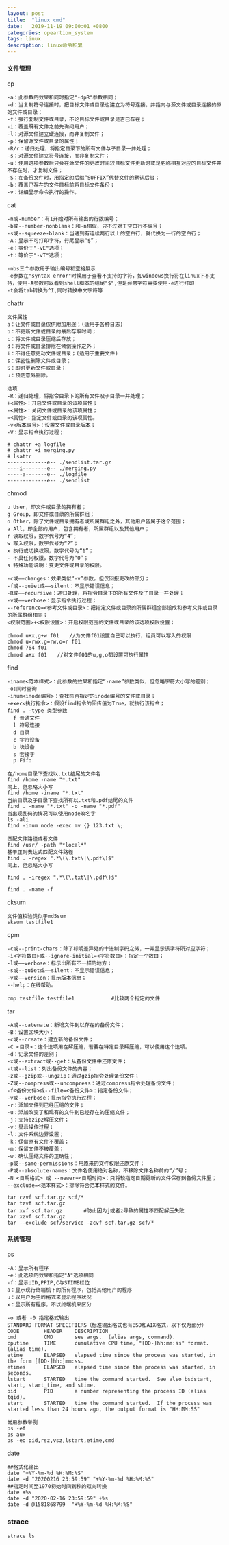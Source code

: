 ```yaml
---
layout: post
title:  "linux cmd"
date:   2019-11-19 09:00:01 +0800
categories: opeartion_system
tags: linux
description: linux命令积累
---
```

#### 文件管理

cp

    -a：此参数的效果和同时指定"-dpR"参数相同；
    -d：当复制符号连接时，把目标文件或目录也建立为符号连接，并指向与源文件或目录连接的原始文件或目录；
    -f：强行复制文件或目录，不论目标文件或目录是否已存在；
    -i：覆盖既有文件之前先询问用户；
    -l：对源文件建立硬连接，而非复制文件；
    -p：保留源文件或目录的属性；
    -R/r：递归处理，将指定目录下的所有文件与子目录一并处理；
    -s：对源文件建立符号连接，而非复制文件；
    -u：使用这项参数后只会在源文件的更改时间较目标文件更新时或是名称相互对应的目标文件并不存在时，才复制文件；
    -S：在备份文件时，用指定的后缀“SUFFIX”代替文件的默认后缀；
    -b：覆盖已存在的文件目标前将目标文件备份；
    -v：详细显示命令执行的操作。

cat

    -n或-number：有1开始对所有输出的行数编号；
    -b或--number-nonblank：和-n相似，只不过对于空白行不编号；
    -s或--squeeze-blank：当遇到有连续两行以上的空白行，就代换为一行的空白行；
    -A：显示不可打印字符，行尾显示“$”；
    -e：等价于"-vE"选项；
    -t：等价于"-vT"选项；

    -nbs三个参数用于输出编号和空格展示
    -e参数在"syntax error"时候用于查看不支持的字符，如windows换行符在linux下不支持，使用-A参数可以看到shell脚本的结尾"$",但是异常字符需要使用-e进行打印
    -t会将tab转换为^I,同时转换中文字符等

chattr

    文件属性
    a：让文件或目录仅供附加用途；(适用于各种日志)
    b：不更新文件或目录的最后存取时间；
    c：将文件或目录压缩后存放；
    d：将文件或目录排除在倾倒操作之外；
    i：不得任意更动文件或目录；(适用于重要文件)
    s：保密性删除文件或目录；
    S：即时更新文件或目录；
    u：预防意外删除。

    选项
    -R：递归处理，将指令目录下的所有文件及子目录一并处理；
    +<属性>：开启文件或目录的该项属性；
    -<属性>：关闭文件或目录的该项属性；
    =<属性>：指定文件或目录的该项属性。
    -v<版本编号>：设置文件或目录版本；
    -V：显示指令执行过程；

    # chattr +a logfile
    # chattr +i merging.py
    # lsattr
    -------------e-- ./sendlist.tar.gz
    ----i--------e-- ./merging.py
    -----a-------e-- ./logfile
    -------------e-- ./sendlist

chmod

    u User，即文件或目录的拥有者；
    g Group，即文件或目录的所属群组；
    o Other，除了文件或目录拥有者或所属群组之外，其他用户皆属于这个范围；
    a All，即全部的用户，包含拥有者，所属群组以及其他用户；
    r 读取权限，数字代号为“4”;
    w 写入权限，数字代号为“2”；
    x 执行或切换权限，数字代号为“1”；
    - 不具任何权限，数字代号为“0”；
    s 特殊功能说明：变更文件或目录的权限。

    -c或——changes：效果类似“-v”参数，但仅回报更改的部分；
    -f或--quiet或——silent：不显示错误信息；
    -R或——recursive：递归处理，将指令目录下的所有文件及子目录一并处理；
    -v或——verbose：显示指令执行过程；
    --reference=<参考文件或目录>：把指定文件或目录的所属群组全部设成和参考文件或目录的所属群组相同；
    <权限范围>+<权限设置>：开启权限范围的文件或目录的该选项权限设置；

    chmod u+x,g+w f01　　//为文件f01设置自己可以执行，组员可以写入的权限
    chmod u=rwx,g=rw,o=r f01
    chmod 764 f01
    chmod a+x f01　　//对文件f01的u,g,o都设置可执行属性

find

    -iname<范本样式>：此参数的效果和指定“-name”参数类似，但忽略字符大小写的差别；
    -o:同时查询
    -inum<inode编号>：查找符合指定的inode编号的文件或目录；
    -exec<执行指令>：假设find指令的回传值为True，就执行该指令；
    find . -type 类型参数
      f 普通文件
      l 符号连接
      d 目录
      c 字符设备
      b 块设备
      s 套接字
      p Fifo

    在/home目录下查找以.txt结尾的文件名
    find /home -name "*.txt"
    同上，但忽略大小写
    find /home -iname "*.txt"
    当前目录及子目录下查找所有以.txt和.pdf结尾的文件
    find . -name "*.txt" -o -name "*.pdf"
    当出现乱码的情况可以使用node改名字
    ls -ali
    find -inum node -exec mv {} 123.txt \;

    匹配文件路径或者文件
    find /usr/ -path "*local*"
    基于正则表达式匹配文件路径
    find . -regex ".*\(\.txt\|\.pdf\)$"
    同上，但忽略大小写

    find . -iregex ".*\(\.txt\|\.pdf\)$"

    find . -name -f




cksum

    文件值校验类似于md5sum
    sksum testfile1

cpm

    -c或--print-chars：除了标明差异处的十进制字码之外，一并显示该字符所对应字符；
    -i<字符数目>或--ignore-initial=<字符数目>：指定一个数目；
    -l或——verbose：标示出所有不一样的地方；
    -s或--quiet或——silent：不显示错误信息；
    -v或——version：显示版本信息；
    --help：在线帮助。

    cmp testfile testfile1            #比较两个指定的文件


  tar

    -A或--catenate：新增文件到以存在的备份文件；
    -B：设置区块大小；
    -c或--create：建立新的备份文件；
    -C <目录>：这个选项用在解压缩，若要在特定目录解压缩，可以使用这个选项。
    -d：记录文件的差别；
    -x或--extract或--get：从备份文件中还原文件；
    -t或--list：列出备份文件的内容；
    -z或--gzip或--ungzip：通过gzip指令处理备份文件；
    -Z或--compress或--uncompress：通过compress指令处理备份文件；
    -f<备份文件>或--file=<备份文件>：指定备份文件；
    -v或--verbose：显示指令执行过程；
    -r：添加文件到已经压缩的文件；
    -u：添加改变了和现有的文件到已经存在的压缩文件；
    -j：支持bzip2解压文件；
    -v：显示操作过程；
    -l：文件系统边界设置；
    -k：保留原有文件不覆盖；
    -m：保留文件不被覆盖；
    -w：确认压缩文件的正确性；
    -p或--same-permissions：用原来的文件权限还原文件；
    -P或--absolute-names：文件名使用绝对名称，不移除文件名称前的“/”号；
    -N <日期格式> 或 --newer=<日期时间>：只将较指定日期更新的文件保存到备份文件里；
    --exclude=<范本样式>：排除符合范本样式的文件。

    tar czvf scf.tar.gz scf/*
    tar tzvf scf.tar.gz
    tar xvf scf.tar.gz       #防止因为j或者z导致的属性不匹配解压失败
    tar xzvf scf.tar.gz
    tar --exclude scf/service -zcvf scf.tar.gz scf/*

#### 系统管理

  ps

    -A：显示所有程序
    -e：此选项的效果和指定"A"选项相同
    -f：显示UID,PPIP,C与STIME栏位
    a：显示现行终端机下的所有程序，包括其他用户的程序
    u：以用户为主的格式来显示程序状况
    x：显示所有程序，不以终端机来区分

    -o 或者 -0 指定格式输出
    STANDARD FORMAT SPECIFIERS（标准输出格式也有BSD和AIX格式，以下仅为部分）
    CODE        HEADER    DESCRIPTION
    cmd         CMD       see args.  (alias args, command).
    cputime     TIME      cumulative CPU time, "[DD-]hh:mm:ss" format.  (alias time).
    etime       ELAPSED   elapsed time since the process was started, in the form [[DD-]hh:]mm:ss.
    etimes      ELAPSED   elapsed time since the process was started, in seconds.
    lstart      STARTED   time the command started.  See also bsdstart, start, start_time, and stime.
    pid         PID       a number representing the process ID (alias tgid).
    start       STARTED   time the command started.  If the process was started less than 24 hours ago, the output format is "HH:MM:SS"

    常用参数举例
    ps -ef
    ps aux
    ps -eo pid,rsz,vsz,lstart,etime,cmd

   date

    ##格式化输出
    date "+%Y-%m-%d %H:%M:%S"
    date -d "20200216 23:59:59" "+%Y-%m-%d %H:%M:%S"
    ##指定时间至1970初始时间到秒的双向转换
    date +%s
    date -d "2020-02-16 23:59:59" +%s
    date -d @1581868799  "+%Y-%m-%d %H:%M:%S"

### strace

    strace ls
